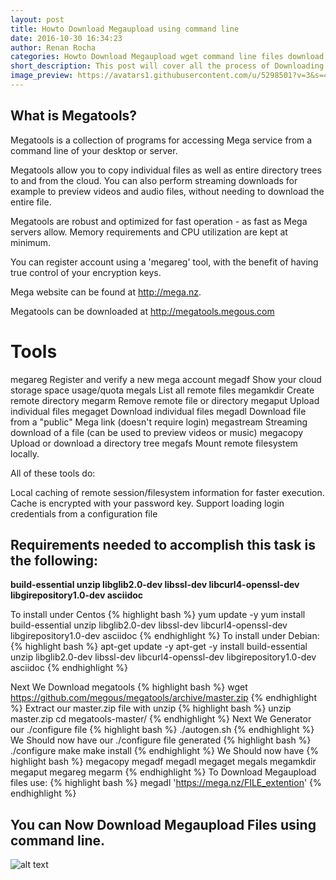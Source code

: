 ```yaml
---
layout: post
title: Howto Download Megaupload using command line
date: 2016-10-30 16:34:23
author: Renan Rocha
categories: Howto Download Megaupload wget command line files download megadl megatools megatool
short_description: This post will cover all the process of Downloading megaupload files using command line under linux
image_preview: https://avatars1.githubusercontent.com/u/5298501?v=3&s=466
---
```

## What is Megatools?

Megatools is a collection of programs for accessing Mega service from
a command line of your desktop or server.

Megatools allow you to copy individual files as well as entire directory
trees to and from the cloud. You can also perform streaming downloads for
example to preview videos and audio files, without needing to download
the entire file.

Megatools are robust and optimized for fast operation - as fast as Mega
servers allow. Memory requirements and CPU utilization are kept at minimum.

You can register account using a 'megareg' tool, with the benefit of having
true control of your encryption keys.

Mega website can be found at http://mega.nz.

Megatools can be downloaded at http://megatools.megous.com


Tools
=====

  megareg      Register and verify a new mega account
  megadf       Show your cloud storage space usage/quota
  megals       List all remote files
  megamkdir    Create remote directory
  megarm       Remove remote file or directory
  megaput      Upload individual files
  megaget      Download individual files
  megadl       Download file from a "public" Mega link
               (doesn't require login)
  megastream   Streaming download of a file
               (can be used to preview videos or music)
  megacopy     Upload or download a directory tree
  megafs       Mount remote filesystem locally.


All of these tools do:

Local caching of remote session/filesystem information
for faster execution. Cache is encrypted with your password
key.
Support loading login credentials from a configuration file

## Requirements needed to accomplish this task is the following:
**build-essential unzip libglib2.0-dev libssl-dev libcurl4-openssl-dev libgirepository1.0-dev asciidoc**

To install under Centos
{% highlight bash %}
yum update -y
yum install build-essential unzip libglib2.0-dev libssl-dev libcurl4-openssl-dev libgirepository1.0-dev asciidoc
{% endhighlight %}
To install under Debian: 
{% highlight bash %}
apt-get update -y
apt-get -y install build-essential unzip libglib2.0-dev libssl-dev libcurl4-openssl-dev libgirepository1.0-dev asciidoc
{% endhighlight %}
<!--more-->
Next We Download megatools
{% highlight bash %}
wget https://github.com/megous/megatools/archive/master.zip
{% endhighlight %}
Extract our master.zip file with unzip
{% highlight bash %}
unzip master.zip
cd megatools-master/
{% endhighlight %}
Next We Generator our ./configure file
{% highlight bash %}
./autogen.sh
{% endhighlight %}
We Should now have our ./configure file generated
{% highlight bash %}
./configure
make
make install
{% endhighlight %}
We Should now have 
{% highlight bash %}
megacopy   megadf     megadl     megaget    megals     megamkdir  megaput    megareg    megarm
{% endhighlight %}
To Download Megaupload files use:
{% highlight bash %}
megadl 'https://mega.nz/FILE_extention'
{% endhighlight %}

## You can Now Download Megaupload Files using command line.

![alt text](http://i.imgur.com/FxaUMe2.jpg "Kim")